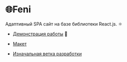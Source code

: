 # 🌐**Feni**  

Адаптивный SPA сайт на базе библиотеки React.js. ⚛️    

- [Демонстрация работы](https://feni.pages.dev/) 🔗   
- [Макет](https://www.figma.com/file/X9DR9ThkQiIW1Vv4BjDB1P/Whales-Design-2.0?type=design&node-id=299-461&mode=design)  

- [Изначальная ветка разработки](https://github.com/jkenix/jkenix.github.io/tree/feni)  
